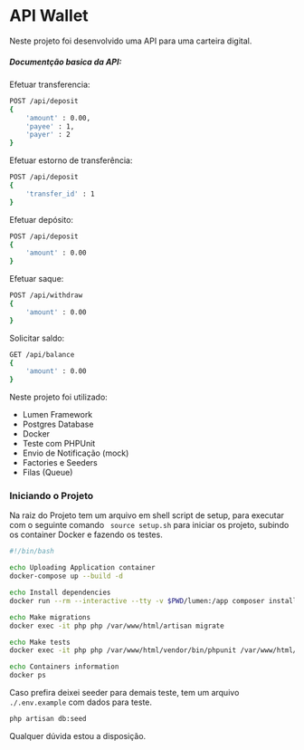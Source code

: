 # API Wallet

Neste projeto foi desenvolvido uma API para uma carteira digital.

##### Documentção basica da API:
Efetuar transferencia:
```sh
POST /api/deposit
{
    'amount' : 0.00,
    'payee' : 1,
    'payer' : 2
}
```
Efetuar estorno de transferência:
```sh
POST /api/deposit
{
    'transfer_id' : 1
}
```
Efetuar depósito:
```sh
POST /api/deposit
{
    'amount' : 0.00
}
```
Efetuar saque:
```sh
POST /api/withdraw
{
    'amount' : 0.00
}
```
Solicitar saldo:
```sh
GET /api/balance
{
    'amount' : 0.00
}
```

Neste projeto foi utilizado:
  - Lumen Framework
  - Postgres Database
  - Docker
  - Teste com PHPUnit
  - Envio de Notificação (mock)
  - Factories e Seeders
  - Filas (Queue)

 
### Iniciando o Projeto

Na raiz do Projeto tem um arquivo em shell script de setup, para executar com o seguinte comando ``` source setup.sh```   para iniciar os projeto, subindo os container Docker e fazendo os testes. 

```sh
#!/bin/bash

echo Uploading Application container 
docker-compose up --build -d

echo Install dependencies
docker run --rm --interactive --tty -v $PWD/lumen:/app composer install

echo Make migrations
docker exec -it php php /var/www/html/artisan migrate

echo Make tests
docker exec -it php php /var/www/html/vendor/bin/phpunit /var/www/html/tests

echo Containers information 
docker ps
```

Caso prefira deixei seeder para demais teste, tem um arquivo ``` ./.env.example ``` com dados para teste.

```sh
php artisan db:seed
```
 
Qualquer dúvida estou a disposição.
